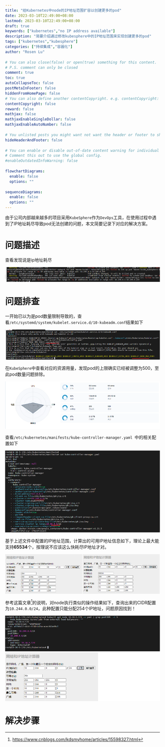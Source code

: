 ```yaml
---
title: "给Kubernetes中node的IP地址范围扩容以创建更多的pod"
date: 2023-03-10T22:49:00+08:00
lastmod: 2023-03-10T22:49:00+08:00
draft: true
keywords: ["kubernetes","no IP address available"]
description: "简要介绍通过修改kubesphere中的IP地址范围来实现创建更多的pod"
tags: ["kubernetes","kubesphere"]
categories: ["持续集成","容器化"]
author: "Rosen Lu"

# You can also close(false) or open(true) something for this content.
# P.S. comment can only be closed
comment: true
toc: true
autoCollapseToc: false
postMetaInFooter: false
hiddenFromHomePage: false
# You can also define another contentCopyright. e.g. contentCopyright: "This is another copyright."
contentCopyright: false
reward: false
mathjax: false
mathjaxEnableSingleDollar: false
mathjaxEnableAutoNumber: false

# You unlisted posts you might want not want the header or footer to show
hideHeaderAndFooter: false

# You can enable or disable out-of-date content warning for individual post.
# Comment this out to use the global config.
#enableOutdatedInfoWarning: false

flowchartDiagrams:
  enable: false
  options: ""

sequenceDiagrams: 
  enable: false
  options: ""
---
```


由于公司内部越来越多的项目采用`KubeSphere`作为`DevOps`工具，在使用过程中遇到了IP地址耗尽导致pod无法创建的问题，本文简要记录下对应的解决方案。

<!--more-->

# 问题描述

查看发现说是ip地址耗尽

![k8s无可用IP导致无法创建pod](/blog_img/k8s/increase-ip-address-range-in-kubernetes/kubectl-pod-show-no-ip-available.png "k8s由于无可用IP而无法创建pod")   

# 问题排查

一开始已以为是pod数量限制导致的，查看`/etc/systemd/system/kubelet.service.d/10-kubeadm.conf`结果如下

![kubeadm相关配置](/blog_img/k8s/increase-ip-address-range-in-kubernetes/kubeadm-config-output.png "kubeadm相关配置")   

在`KubeSphere`中查看对应的资源用量，发现pod的上限确实已经被调整为500，至此pod数量问题排除。

![kubesphere资源用量展示](/blog_img/k8s/increase-ip-address-range-in-kubernetes/kubesphere-resources-display.png "kubesphere资源用量展示")   

查看`/etc/kubernetes/manifests/kube-controller-manager.yaml `中的相关配置如下

![kube-controller-manager.yaml的输出](/blog_img/k8s/increase-ip-address-range-in-kubernetes/kube-controller-manager-output.png "kube-controller-manager.yaml的输出")   

基于上述文件中配置的IP地址范围，计算出的可用IP地址信息如下，理论上最大能支持**65534**个，按理说不应该这么快耗尽IP地址才对。

![可用IP地址计算结果](/blog_img/k8s/increase-ip-address-range-in-kubernetes/network-available-count-calculate.png "可用IP地址计算结果")   

参考这篇文章[^1]的说明，对node执行类似的操作结果如下，查询出来的CIDR配置为`10.244.0.0/24`，此种配置只能分配254个IP地址，问题原因找到！

![节点cidr查询结果](/blog_img/k8s/increase-ip-address-range-in-kubernetes/node-pod-cidr-output.png "节点cidr查询结果")   

# 解决步骤



[^1]: https://www.cnblogs.com/kdsmyhome/articles/15598327.html

